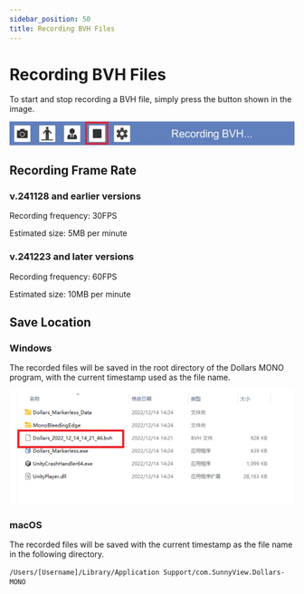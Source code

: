 ```yaml
---
sidebar_position: 50
title: Recording BVH Files
---
```


# Recording BVH Files

To start and stop recording a BVH file, simply press the button shown in the image.

![](../img/2023-10-20_22_49_40-806424_940206.png)



## Recording Frame Rate

### v.241128 and earlier versions

Recording frequency: 30FPS

Estimated size: 5MB per minute

### v.241223 and later versions

Recording frequency: 60FPS

Estimated size: 10MB per minute


## Save Location

### Windows

The recorded files will be saved in the root directory of the Dollars MONO program, with the current timestamp used as the file name.

![](../img/Fl6Q4YjY87r8iBedfrMyncM6LFMK.png)

### macOS

The recorded files will be saved with the current timestamp as the file name in the following directory.

```/Users/[Username]/Library/Application Support/com.SunnyView.Dollars-MONO```
